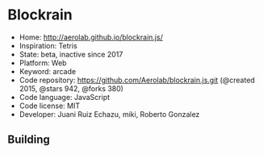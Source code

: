 # Blockrain

- Home: http://aerolab.github.io/blockrain.js/
- Inspiration: Tetris
- State: beta, inactive since 2017
- Platform: Web
- Keyword: arcade
- Code repository: https://github.com/Aerolab/blockrain.js.git (@created 2015, @stars 942, @forks 380)
- Code language: JavaScript
- Code license: MIT
- Developer: Juani Ruiz Echazu, miki, Roberto Gonzalez

## Building
